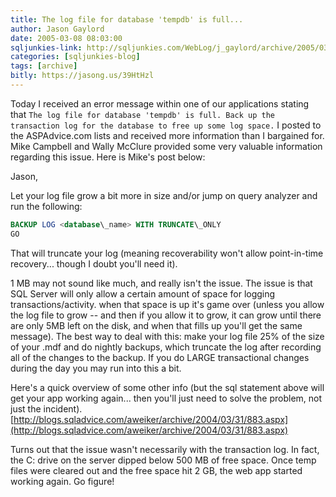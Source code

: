 ```yaml
---
title: The log file for database 'tempdb' is full...
author: Jason Gaylord
date: 2005-03-08 08:03:00
sqljunkies-link: http://sqljunkies.com/WebLog/j_gaylord/archive/2005/03/08/8680.aspx
categories: [sqljunkies-blog]
tags: [archive]
bitly: https://jasong.us/39HtHzl
---
```


Today I received an error message within one of our applications stating that `The log file for database 'tempdb' is full. Back up the transaction log for the database to free up some log space.` I posted to the ASPAdvice.com lists and received more information than I bargained for. Mike Campbell and Wally McClure provided some very valuable information regarding this issue. Here is Mike's post below:  
  
Jason,  
  
Let your log file grow a bit more in size and/or jump on query analyzer and run the following:  
  
```sql
BACKUP LOG <database\_name> WITH TRUNCATE\_ONLY  
GO
```
  
That will truncate your log (meaning recoverability won't allow point-in-time recovery... though I doubt you'll need it).  
  
1 MB may not sound like much, and really isn't the issue. The issue is that SQL Server will only allow a certain amount of space for logging transactions/activity. when that space is up it's game over (unless you allow the log file to grow -- and then if you allow it to grow, it can grow until there are only 5MB left on the disk, and when that fills up you'll get the same message). The best way to deal with this: make your log file 25% of the size of your .mdf and do nightly backups, which truncate the log after recording all of the changes to the backup. If you do LARGE transactional changes during the day you may run into this a bit.  
  
Here's a quick overview of some other info (but the sql statement above will get your app working again... then you'll just need to solve the problem, not just the incident). [http://blogs.sqladvice.com/aweiker/archive/2004/03/31/883.aspx](http://blogs.sqladvice.com/aweiker/archive/2004/03/31/883.aspx)  
  
Turns out that the issue wasn't necessarily with the transaction log. In fact, the C: drive on the server dipped below 500 MB of free space. Once temp files were cleared out and the free space hit 2 GB, the web app started working again. Go figure!